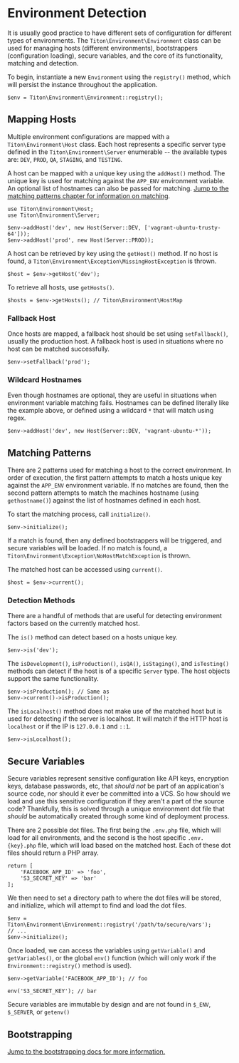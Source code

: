 # Environment Detection #

It is usually good practice to have different sets of configuration for different types of environments. 
The `Titon\Environment\Environment` class can be used for managing hosts (different environments), 
bootstrappers (configuration loading), secure variables, and the core of its functionality, 
matching and detection.

To begin, instantiate a new `Environment` using the `registry()` method, which will persist the instance 
throughout the application.

```hack
$env = Titon\Environment\Environment::registry();
```

## Mapping Hosts ##

Multiple environment configurations are mapped with a `Titon\Environment\Host` class. Each host represents a 
specific server type defined in the `Titon\Environment\Server` enumerable -- the available types are:
`DEV`, `PROD`, `QA`, `STAGING`, and `TESTING`.

A host can be mapped with a unique key using the `addHost()` method. The unique key is used for matching 
against the `APP_ENV` environment variable. An optional list of hostnames can also be passed for matching. 
[Jump to the matching patterns chapter for information on matching](#detection-patterns).

```hack
use Titon\Environment\Host;
use Titon\Environment\Server;

$env->addHost('dev', new Host(Server::DEV, ['vagrant-ubuntu-trusty-64']));
$env->addHost('prod', new Host(Server::PROD));
```

A host can be retrieved by key using the `getHost()` method. If no host is found, 
a `Titon\Environment\Exception\MissingHostException` is thrown.

```hack
$host = $env->getHost('dev');
```

To retrieve all hosts, use `getHosts()`.

```hack
$hosts = $env->getHosts(); // Titon\Environment\HostMap
```

### Fallback Host ###

Once hosts are mapped, a fallback host should be set using `setFallback()`, usually the production host. 
A fallback host is used in situations where no host can be matched successfully.

```hack
$env->setFallback('prod');
```

### Wildcard Hostnames ###

Even though hostnames are optional, they are useful in situations when environment variable matching fails.
Hostnames can be defined literally like the example above, or defined using a wildcard `*` that will match using regex.

```hack
$env->addHost('dev', new Host(Server::DEV, 'vagrant-ubuntu-*'));
```

## Matching Patterns ##

There are 2 patterns used for matching a host to the correct environment. In order of execution, 
the first pattern attempts to match a hosts unique key against the `APP_ENV` environment variable. 
If no matches are found, then the second pattern attempts to match the machines hostname (using `gethostname()`)
against the list of hostnames defined in each host.

To start the matching process, call `initialize()`.

```hack
$env->initialize();
```

If a match is found, then any defined bootstrappers will be triggered, and secure variables will be loaded. 
If no match is found, a `Titon\Environment\Exception\NoHostMatchException` is thrown.

The matched host can be accessed using `current()`.

```hack
$host = $env->current();
```

### Detection Methods ###

There are a handful of methods that are useful for detecting environment factors based on the currently matched host.

The `is()` method can detect based on a hosts unique key.

```hack
$env->is('dev');
```

The `isDevelopment()`, `isProduction()`, `isQA()`, `isStaging()`, and `isTesting()` methods can detect if
the host is of a specific `Server` type. The host objects support the same functionality.

```hack
$env->isProduction(); // Same as
$env->current()->isProduction();
```

The `isLocalhost()` method does not make use of the matched host but is used for detecting if the server is localhost. 
It will match if the HTTP host is `localhost` or if the IP is `127.0.0.1` and `::1`.

```hack
$env->isLocalhost();
```

## Secure Variables ##

Secure variables represent sensitive configuration like API keys, encryption keys, database passwords, etc, 
that *should not* be part of an application's source code, nor should it ever be committed into a VCS.
So how should we load and use this sensitive configuration if they aren't a part of the source code? 
Thankfully, this is solved through a unique environment dot file that *should* be automatically created 
through some kind of deployment process.

There are 2 possible dot files. The first being the `.env.php` file, which will load for all environments, 
and the second is the host specific `.env.{key}.php` file, which will load based on the matched host. 
Each of these dot files should return a PHP array.

```hack
return [
    'FACEBOOK_APP_ID' => 'foo',
    'S3_SECRET_KEY' => 'bar'
];
```

We then need to set a directory path to where the dot files will be stored, and initialize,
which will attempt to find and load the dot files.

```hack
$env = Titon\Environment\Environment::registry('/path/to/secure/vars');
// ...
$env->initialize();
```

Once loaded, we can access the variables using `getVariable()` and `getVariables()`, or the global `env()` function 
(which will only work if the `Environment::registry()` method is used).

```hack
$env->getVariable('FACEBOOK_APP_ID'); // foo

env('S3_SECRET_KEY'); // bar
```

<div class="notice is-info">
    Secure variables are immutable by design and are not found in <code>$_ENV</code>, <code>$_SERVER</code>, 
    or <code>getenv()</code>
</div>

## Bootstrapping ##

[Jump to the bootstrapping docs for more information.](bootstrapping.md)

